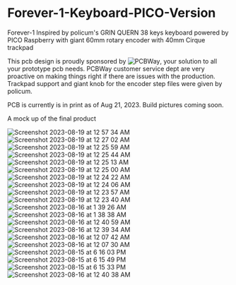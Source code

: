 # Forever-1-Keyboard-PICO-Version
Forever-1 Inspired by policum's GRIN QUERN 38 keys keyboard powered by PICO Raspberry with giant 60mm rotary encoder with 40mm Cirque trackpad

This pcb design is proudly sponsored by ![PCBWay](https://github.com/protieusz/Forever-1-Keyboard-PICO-Version/assets/118025702/bbe22106-d7fe-4c39-8834-8d2f6a2a8e67), your solution to all your prototype pcb needs. PCBWay customer service dept are very proactive on making things right if there are issues with the production.  Trackpad support and giant knob for the encoder step files were given by policum.

PCB is currently is in print as of Aug 21, 2023.  Build pictures coming soon.

A mock up of the final product

![Screenshot 2023-08-19 at 12 57 34 AM](https://github.com/protieusz/Forever-1-Keyboard-PICO-Version/assets/118025702/8fe0c12b-5a86-4ac5-97f0-afd79e1f5611)
![Screenshot 2023-08-19 at 12 27 02 AM](https://github.com/protieusz/Forever-1-Keyboard-PICO-Version/assets/118025702/c25b369c-3d1b-4b9d-a073-f25bcf3e0b11)
![Screenshot 2023-08-19 at 12 25 59 AM](https://github.com/protieusz/Forever-1-Keyboard-PICO-Version/assets/118025702/de22581f-b93d-42e3-8103-9eb323eb95be)
![Screenshot 2023-08-19 at 12 25 44 AM](https://github.com/protieusz/Forever-1-Keyboard-PICO-Version/assets/118025702/ab33e731-e6dd-4cb7-82fa-c1deef452325)
![Screenshot 2023-08-19 at 12 25 13 AM](https://github.com/protieusz/Forever-1-Keyboard-PICO-Version/assets/118025702/767f5899-88f4-4ebb-9b7a-903fa11c7afb)
![Screenshot 2023-08-19 at 12 25 00 AM](https://github.com/protieusz/Forever-1-Keyboard-PICO-Version/assets/118025702/8800e614-b1ff-44a1-95ee-04b355ad311d)
![Screenshot 2023-08-19 at 12 24 22 AM](https://github.com/protieusz/Forever-1-Keyboard-PICO-Version/assets/118025702/2aed389a-83f6-40ab-9ca5-fe9942cf554e)
![Screenshot 2023-08-19 at 12 24 06 AM](https://github.com/protieusz/Forever-1-Keyboard-PICO-Version/assets/118025702/a3f91666-fed3-40fa-a617-bbc381de494f)
![Screenshot 2023-08-19 at 12 23 57 AM](https://github.com/protieusz/Forever-1-Keyboard-PICO-Version/assets/118025702/df0fbe27-8f74-4bfd-9336-89c8ffd52049)
![Screenshot 2023-08-19 at 12 23 40 AM](https://github.com/protieusz/Forever-1-Keyboard-PICO-Version/assets/118025702/c7aea2ee-2d17-4197-bc61-4e2e7194f23b)
![Screenshot 2023-08-16 at 1 39 26 AM](https://github.com/protieusz/Forever-1-Keyboard-PICO-Version/assets/118025702/b72b3bf4-b811-4029-af2b-e378e83fc233)
![Screenshot 2023-08-16 at 1 38 38 AM](https://github.com/protieusz/Forever-1-Keyboard-PICO-Version/assets/118025702/3e9f1be2-5476-45f3-a80c-1d36d1698301)
![Screenshot 2023-08-16 at 12 40 59 AM](https://github.com/protieusz/Forever-1-Keyboard-PICO-Version/assets/118025702/b7acc264-0835-433f-92ff-919853529abc)
![Screenshot 2023-08-16 at 12 39 34 AM](https://github.com/protieusz/Forever-1-Keyboard-PICO-Version/assets/118025702/f127e206-b2ef-4f78-8c99-5a4d72a3f1fe)
![Screenshot 2023-08-16 at 12 07 42 AM](https://github.com/protieusz/Forever-1-Keyboard-PICO-Version/assets/118025702/5746e9ab-a32d-43c8-934c-39331e727b30)
![Screenshot 2023-08-16 at 12 07 30 AM](https://github.com/protieusz/Forever-1-Keyboard-PICO-Version/assets/118025702/2f0bbc53-5490-4ab8-8a20-ebde90444a27)
![Screenshot 2023-08-15 at 6 16 03 PM](https://github.com/protieusz/Forever-1-Keyboard-PICO-Version/assets/118025702/486704c4-5a58-4c1e-ad21-516d58d1ce4f)
![Screenshot 2023-08-15 at 6 15 49 PM](https://github.com/protieusz/Forever-1-Keyboard-PICO-Version/assets/118025702/fdb48bd8-ab20-4ec9-bb61-63598b6d83b8)
![Screenshot 2023-08-15 at 6 15 33 PM](https://github.com/protieusz/Forever-1-Keyboard-PICO-Version/assets/118025702/c4d6c5ec-c4a3-44a9-90d7-17ba97e460e7)
![Screenshot 2023-08-16 at 12 40 38 AM](https://github.com/protieusz/Forever-1-Keyboard-PICO-Version/assets/118025702/24479cfe-5471-40bb-b52c-8cc10851b5e9)

